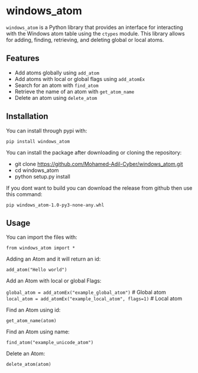# windows_atom

`windows_atom` is a Python library that provides an interface for interacting with the Windows atom table using the `ctypes` module. This library allows for adding, finding, retrieving, and deleting global or local atoms.

## Features

- Add atoms globally using `add_atom`
- Add atoms with local or global flags using `add_atomEx`
- Search for an atom with `find_atom`
- Retrieve the name of an atom with `get_atom_name`
- Delete an atom using `delete_atom`

## Installation
You can install through pypi with:

`pip install windows_atom`


You can install the package after downloading or cloning the repository:

- git clone https://github.com/Mohamed-Adil-Cyber/windows_atom.git
- cd windows_atom
- python setup.py install


If you dont want to build you can download the release from github then use this command:

`pip windows_atom-1.0-py3-none-any.whl`


## Usage

You can import the files with:

`from windows_atom import *`

Adding an Atom and it will return an id:

`add_atom("Hello world")`

Add an Atom with local or global Flags:

`global_atom = add_atomEx("example_global_atom")`  # Global atom
`local_atom = add_atomEx("example_local_atom", flags=1)`  # Local atom


Find an Atom using id:

`get_atom_name(atom)`

Find an Atom using name:

`find_atom("example_unicode_atom") `

Delete an Atom:

`delete_atom(atom)`
